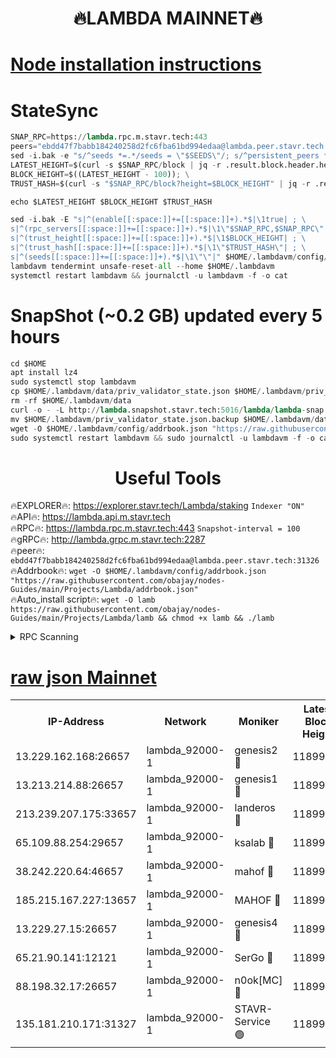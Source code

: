 <h1 align="center"> 🔥LAMBDA MAINNET🔥</h1>


[Node installation instructions](https://github.com/obajay/nodes-Guides/tree/main/Projects/Lambda)
=


# StateSync
```python
SNAP_RPC=https://lambda.rpc.m.stavr.tech:443
peers="ebdd47f7babb184240258d2fc6fba61bd994edaa@lambda.peer.stavr.tech:31326" 
sed -i.bak -e "s/^seeds *=.*/seeds = \"$SEEDS\"/; s/^persistent_peers *=.*/persistent_peers = \"$PEERS\"/" $HOME/.lambdavm/config/config.toml
LATEST_HEIGHT=$(curl -s $SNAP_RPC/block | jq -r .result.block.header.height); \
BLOCK_HEIGHT=$((LATEST_HEIGHT - 100)); \
TRUST_HASH=$(curl -s "$SNAP_RPC/block?height=$BLOCK_HEIGHT" | jq -r .result.block_id.hash)

echo $LATEST_HEIGHT $BLOCK_HEIGHT $TRUST_HASH

sed -i.bak -E "s|^(enable[[:space:]]+=[[:space:]]+).*$|\1true| ; \
s|^(rpc_servers[[:space:]]+=[[:space:]]+).*$|\1\"$SNAP_RPC,$SNAP_RPC\"| ; \
s|^(trust_height[[:space:]]+=[[:space:]]+).*$|\1$BLOCK_HEIGHT| ; \
s|^(trust_hash[[:space:]]+=[[:space:]]+).*$|\1\"$TRUST_HASH\"| ; \
s|^(seeds[[:space:]]+=[[:space:]]+).*$|\1\"\"|" $HOME/.lambdavm/config/config.toml
lambdavm tendermint unsafe-reset-all --home $HOME/.lambdavm
systemctl restart lambdavm && journalctl -u lambdavm -f -o cat

```
# SnapShot (~0.2 GB) updated every 5 hours
```python
cd $HOME
apt install lz4
sudo systemctl stop lambdavm
cp $HOME/.lambdavm/data/priv_validator_state.json $HOME/.lambdavm/priv_validator_state.json.backup
rm -rf $HOME/.lambdavm/data
curl -o - -L http://lambda.snapshot.stavr.tech:5016/lambda/lambda-snap.tar.lz4 | lz4 -c -d - | tar -x -C $HOME/.lambdavm --strip-components 2
mv $HOME/.lambdavm/priv_validator_state.json.backup $HOME/.lambdavm/data/priv_validator_state.json
wget -O $HOME/.lambdavm/config/addrbook.json "https://raw.githubusercontent.com/obajay/nodes-Guides/main/Projects/Lambda/addrbook.json"
sudo systemctl restart lambdavm && sudo journalctl -u lambdavm -f -o cat
```
 <h1 align="center"> Useful Tools</h1>

🔥EXPLORER🔥:      https://explorer.stavr.tech/Lambda/staking	        `Indexer "ON"` \
🔥API🔥: 			 		 https://lambda.api.m.stavr.tech \
🔥RPC🔥:           https://lambda.rpc.m.stavr.tech:443	              `Snapshot-interval = 100` \
🔥gRPC🔥:          http://lambda.grpc.m.stavr.tech:2287 \
🔥peer🔥:					 `ebdd47f7babb184240258d2fc6fba61bd994edaa@lambda.peer.stavr.tech:31326` \
🔥Addrbook🔥:    ```wget -O $HOME/.lambdavm/config/addrbook.json "https://raw.githubusercontent.com/obajay/nodes-Guides/main/Projects/Lambda/addrbook.json"``` \
🔥Auto_install script🔥: ```wget -O lamb https://raw.githubusercontent.com/obajay/nodes-Guides/main/Projects/Lambda/lamb && chmod +x lamb && ./lamb```


<details>
<summary>RPC Scanning</summary>

<h2 align="center"> We scan nodes in real time every 4 hours. And we provide the final result of RPC endpoints.
We cannot influence the operation of these nodes in any way. </h2>


```python
If Voting Power is higher than 0 --> then the Node is a validator of the network and may be subject to attack and be a potential threat to the chain.
```
```python
We marked such validators with a red symbol
```

</details>

[raw json Mainnet](https://rpc-check.lambm.stavr.tech/lambm/rpc-lambm-result.json)
=


<table><tr><th>IP-Address</th><th>Network</th><th>Moniker</th><th>Latest Block Height</th><th>Earliest Block Height</th><th>Catching Up</th><th>Tx Index</th><th>Voting Power</th><th>Scan Time</th></tr><tr><td>13.229.162.168:26657</td><td>lambda_92000-1</td><td>genesis2 🔴</td><td>11899402</td><td>1</td><td>False</td><td>on</td><td>15379634</td><td>2024-02-25T18:49:49.033972762UTC</td></tr><tr><td>13.213.214.88:26657</td><td>lambda_92000-1</td><td>genesis1 🔴</td><td>11899403</td><td>1</td><td>False</td><td>on</td><td>737835</td><td>2024-02-25T18:49:53.992940765UTC</td></tr><tr><td>213.239.207.175:33657</td><td>lambda_92000-1</td><td>landeros 🔴</td><td>11899401</td><td>8136001</td><td>False</td><td>off</td><td>1818818</td><td>2024-02-25T18:49:43.633205546UTC</td></tr><tr><td>65.109.88.254:29657</td><td>lambda_92000-1</td><td>ksalab 🔴</td><td>11899405</td><td>8715001</td><td>False</td><td>on</td><td>510465</td><td>2024-02-25T18:49:58.780993765UTC</td></tr><tr><td>38.242.220.64:46657</td><td>lambda_92000-1</td><td>mahof 🔴</td><td>11899405</td><td>10131001</td><td>False</td><td>off</td><td>770350</td><td>2024-02-25T18:50:03.631383874UTC</td></tr><tr><td>185.215.167.227:13657</td><td>lambda_92000-1</td><td>MAHOF 🔴</td><td>11899402</td><td>10134001</td><td>False</td><td>on</td><td>2051510</td><td>2024-02-25T18:49:52.722869079UTC</td></tr><tr><td>13.229.27.15:26657</td><td>lambda_92000-1</td><td>genesis4 🔴</td><td>11899402</td><td>11043001</td><td>False</td><td>on</td><td>9568793</td><td>2024-02-25T18:49:52.370157948UTC</td></tr><tr><td>65.21.90.141:12121</td><td>lambda_92000-1</td><td>SerGo 🔴</td><td>11899405</td><td>11799405</td><td>False</td><td>off</td><td>10612178</td><td>2024-02-25T18:50:03.314271749UTC</td></tr><tr><td>88.198.32.17:26657</td><td>lambda_92000-1</td><td>n0ok[MC] 🔴</td><td>11899406</td><td>11799406</td><td>False</td><td>off</td><td>1578630</td><td>2024-02-25T18:50:08.656424857UTC</td></tr><tr><td>135.181.210.171:31327</td><td>lambda_92000-1</td><td>STAVR-Service 🟢</td><td>11899404</td><td>11898001</td><td>False</td><td>on</td><td>0</td><td>2024-02-25T18:49:58.444370524UTC</td></tr></table>
